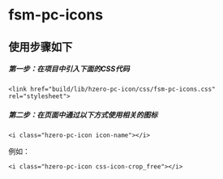 # fsm-pc-icons
## 使用步骤如下
##### 第一步：在项目中引入下面的CSS代码
 <pre><code>&#60;link href="build/lib/hzero-pc-icon/css/fsm-pc-icons.css" rel="stylesheet"&#62;</code></pre>
 
##### 第二步：在页面中通过以下方式使用相关的图标
 <pre><code>&#60;i class="hzero-pc-icon icon-name"&#62;&#60;/i&#62;</code></pre>
 例如：
 <pre><code>&#60;i class="hzero-pc-icon css-icon-crop_free"&#62;&#60;/i&#62;</code></pre>
 
